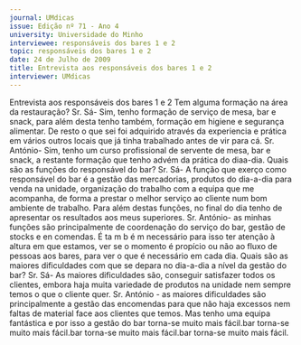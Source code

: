 ```yaml
---
journal: UMdicas
issue: Edição nº 71 - Ano 4
university: Universidade do Minho
interviewee: responsáveis dos bares 1 e 2
topic: responsáveis dos bares 1 e 2
date: 24 de Julho de 2009
title: Entrevista aos responsáveis dos bares 1 e 2
interviewer: UMdicas
---
```


Entrevista aos responsáveis dos bares 1 e 2
Tem alguma formação na área da
restauração?
Sr. Sá- Sim, tenho formação de
serviço de mesa, bar e snack, para
além desta tenho também,
formação em higiene e segurança
alimentar. De resto o que sei foi
adquirido através da experiencia e
prática em vários outros locais que
já tinha trabalhado antes de vir
para cá.
Sr. António- Sim, tenho um curso
profissional de servente de mesa,
bar e snack, a restante formação
que tenho advém da prática do diaa-dia.
Quais são as funções do
responsável do bar?
Sr. Sá- A função que exerço como
responsável do bar é a gestão das
mercadorias, produtos do dia-a-dia
para venda na unidade,
organização do trabalho com a
equipa que me acompanha, de
forma a prestar o melhor serviço ao
cliente num bom ambiente de
trabalho. Para além destas
funções, no final do dia tenho de
apresentar os resultados aos meus
superiores.
Sr. António- as minhas funções são
principalmente de coordenação do
serviço do bar, gestão de stocks e
en comendas. É ta m b é m
necessário para isso ter atenção à
altura em que estamos, ver se o
momento é propício ou não ao fluxo
de pessoas aos bares, para ver o
que é necessário em cada dia.
Quais são as maiores
dificuldades com que se depara
no dia-a-dia a nível da gestão do
bar?
Sr. Sá- As maiores dificuldades são,
conseguir satisfazer todos os
clientes, embora haja muita
variedade de produtos na unidade
nem sempre temos o que o cliente
quer.
Sr. António - as maiores
dificuldades são principalmente a
gestão das encomendas para que
não haja excessos nem faltas de
material face aos clientes que
temos. Mas tenho uma equipa
fantástica e por isso a gestão do
bar torna-se muito mais fácil.bar torna-se muito mais fácil.bar torna-se muito mais fácil.bar torna-se muito mais fácil.